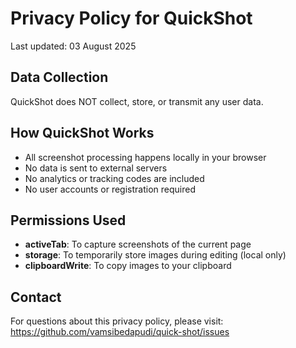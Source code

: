 # Privacy Policy for QuickShot

Last updated: 03 August 2025

## Data Collection
QuickShot does NOT collect, store, or transmit any user data.

## How QuickShot Works
- All screenshot processing happens locally in your browser
- No data is sent to external servers
- No analytics or tracking codes are included
- No user accounts or registration required

## Permissions Used
- **activeTab**: To capture screenshots of the current page
- **storage**: To temporarily store images during editing (local only)
- **clipboardWrite**: To copy images to your clipboard

## Contact
For questions about this privacy policy, please visit:
https://github.com/vamsibedapudi/quick-shot/issues
